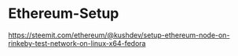 # Ethereum-Setup

https://steemit.com/ethereum/@kushdev/setup-ethereum-node-on-rinkeby-test-network-on-linux-x64-fedora
